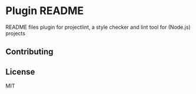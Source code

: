 # Plugin README
README files plugin for projectlint, a style checker and lint tool for (Node.js) projects

## Contributing

## License

MIT